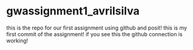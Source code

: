 # gwassignment1_avrilsilva
this is the repo for our first assignment using github and posit! 
this is my first commit of the assignment!
if you see this the github connection is working!
